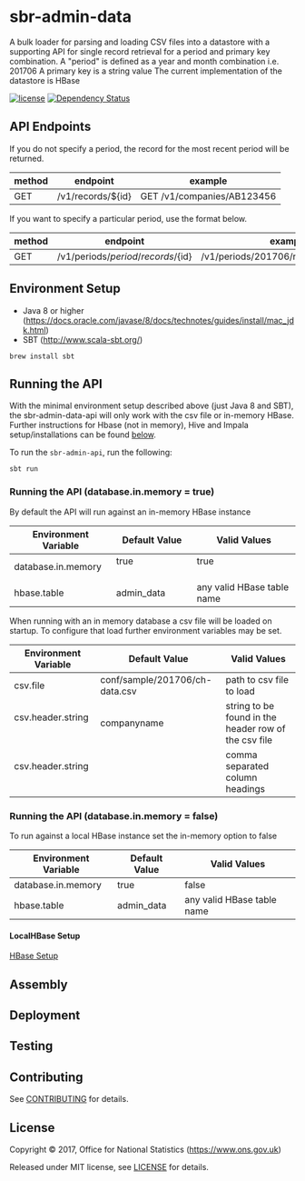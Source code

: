 # sbr-admin-data
A bulk loader for parsing and loading CSV files into a datastore with a supporting API for single record retrieval for a period and primary key combination.
A "period" is defined as a year and month combination i.e. 201706
A primary key is a string value
The current implementation of the datastore is HBase

[![license](https://img.shields.io/github/license/mashape/apistatus.svg)]() [![Dependency Status](https://www.versioneye.com/user/projects/596f195e6725bd0027f25e93/badge.svg?style=flat-square)](https://www.versioneye.com/user/projects/596f195e6725bd0027f25e93)

## API Endpoints

If you do not specify a period, the record for the most recent period will be returned.

| method | endpoint                       | example                    |
|--------|--------------------------------|----------------------------|
| GET    | /v1/records/${id}              | GET /v1/companies/AB123456 |


If you want to specify a particular period, use the format below.

| method | endpoint                                         | example                               |
|--------|--------------------------------------------------|---------------------------------------|
| GET    | /v1/periods/${period}/records/${id}              | /v1/periods/201706/records/AB123456   |


## Environment Setup

* Java 8 or higher (https://docs.oracle.com/javase/8/docs/technotes/guides/install/mac_jdk.html)
* SBT (http://www.scala-sbt.org/)

```shell
brew install sbt
```

## Running the API

With the minimal environment setup described above (just Java 8 and SBT), the sbr-admin-data-api will only work with the csv file or in-memory HBase. Further instructions for Hbase (not in memory), Hive and Impala setup/installations can be found [below](#source-setup).

To run the `sbr-admin-api`, run the following:

``` shell
sbt run
```

### Running the API (database.in.memory = true)

By default the API will run against an in-memory HBase instance

| Environment Variable | Default Value                  | Valid Values                                         |
|----------------------|--------------------------------|------------------------------------------------------|
| database.in.memory   | true                           | true                                                 |
| hbase.table          | admin_data                     | any valid HBase table name                           |

When running with an in memory database a csv file will be loaded on startup. To configure that load further environment variables may be set.

| Environment Variable | Default Value                  | Valid Values                                         |
|----------------------|--------------------------------|------------------------------------------------------|
| csv.file             | conf/sample/201706/ch-data.csv | path to csv file to load                             | 
| csv.header.string    | companyname                    | string to be found in the header row of the csv file |
| csv.header.string    |                                | comma separated column headings                      |

### Running the API (database.in.memory = false)

To run against a local HBase instance set the in-memory option to false

| Environment Variable | Default Value                  | Valid Values                                         |
|----------------------|--------------------------------|------------------------------------------------------|
| database.in.memory   | true                           | false                                                |
| hbase.table          | admin_data                     | any valid HBase table name                           |

#### LocalHBase Setup

[HBase Setup](HBASE.md)

## Assembly

## Deployment

## Testing

## Contributing

See [CONTRIBUTING](CONTRIBUTING.md) for details.

## License

Copyright ©‎ 2017, Office for National Statistics (https://www.ons.gov.uk)

Released under MIT license, see [LICENSE](LICENSE) for details.
